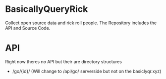 # BasicallyQueryRick
Collect open source data and rick roll people. The Repository includes the API and Source Code.

# API
Right now theres no API but their are directory structures
- /go/{id}/ (Will change to /api/go/<id> serverside but not on the basiclyqr.xyz)
